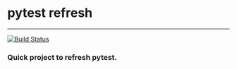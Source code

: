 # pytest refresh

---
[![Build Status](https://jenk.rockwatch.xyz/buildStatus/icon?job=pytest)](https://jenk.rockwatch.xyz/job/pytest/)

### Quick project to refresh pytest.


